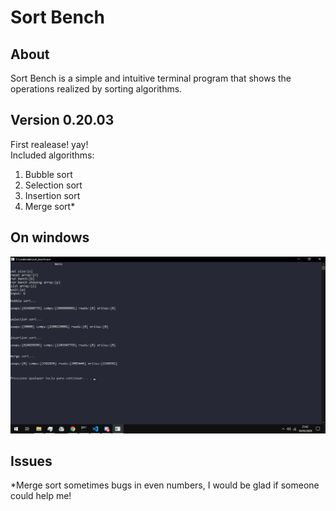 # Sort Bench
## About
Sort Bench is a simple and intuitive terminal program that shows the operations realized by sorting algorithms.
##  Version 0.20.03
First realease! yay!<br/>Included algorithms:

 1. Bubble sort
 2. Selection sort
 3. Insertion sort
 4. Merge sort*
## On windows
![enter image description here](https://raw.githubusercontent.com/cassiofb-dev/bcc/master/eda/sort/sort_bench.png)
## Issues
*Merge sort sometimes bugs in even numbers, I would be glad if someone could help me!

